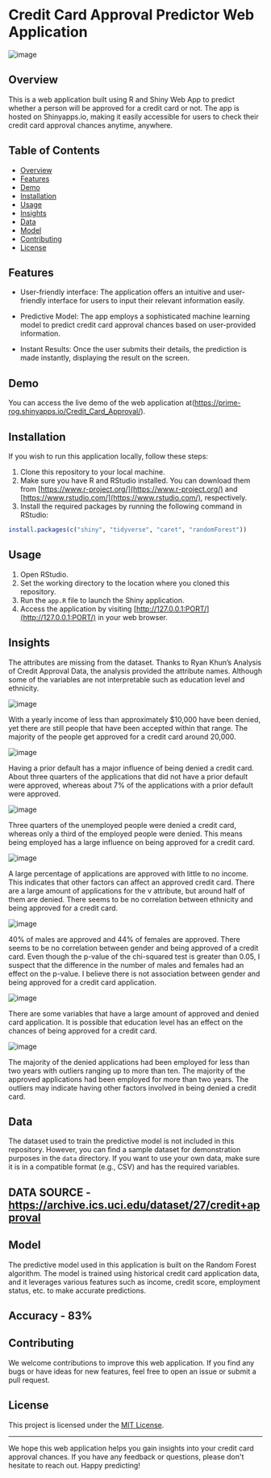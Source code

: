 # Credit Card Approval Predictor Web Application
![image](https://github.com/prime-rog/Credit_Card_Approval/assets/83567814/b729a74c-31d5-4621-984e-d6f6649ec6ac)



## Overview

This is a web application built using R and Shiny Web App to predict whether a person will be approved for a credit card or not. The app is hosted on Shinyapps.io, making it easily accessible for users to check their credit card approval chances anytime, anywhere.

## Table of Contents

- [Overview](#overview)
- [Features](#features)
- [Demo](#demo)
- [Installation](#installation)
- [Usage](#usage)
- [Insights](#insights)
- [Data](#data)
- [Model](#model)
- [Contributing](#contributing)
- [License](#license)
  

## Features

- User-friendly interface: The application offers an intuitive and user-friendly interface for users to input their relevant information easily.

- Predictive Model: The app employs a sophisticated machine learning model to predict credit card approval chances based on user-provided information.

- Instant Results: Once the user submits their details, the prediction is made instantly, displaying the result on the screen.

## Demo

You can access the live demo of the web application at(https://prime-rog.shinyapps.io/Credit_Card_Approval/).

## Installation

If you wish to run this application locally, follow these steps:

1. Clone this repository to your local machine.
2. Make sure you have R and RStudio installed. You can download them from [https://www.r-project.org/](https://www.r-project.org/) and [https://www.rstudio.com/](https://www.rstudio.com/), respectively.
3. Install the required packages by running the following command in RStudio:

```R
install.packages(c("shiny", "tidyverse", "caret", "randomForest"))
```

## Usage

1. Open RStudio.
2. Set the working directory to the location where you cloned this repository.
3. Run the `app.R` file to launch the Shiny application.
4. Access the application by visiting [http://127.0.0.1:PORT/](http://127.0.0.1:PORT/) in your web browser.

## Insights
The attributes are missing from the dataset. Thanks to Ryan Khun’s Analysis of Credit Approval Data, the analysis provided the attribute names. Although some of the variables are not interpretable such as education level and ethnicity.

![image](https://github.com/prime-rog/Credit_Card_Approval/assets/83567814/a0691e4b-5e71-418f-bcd6-24f5db74212f)

With a yearly income of less than approximately $10,000 have been denied, yet there are still people that have been accepted within that range. The majority of the people get approved for a credit card around 20,000.

![image](https://github.com/prime-rog/Credit_Card_Approval/assets/83567814/8c86a2fa-b6b4-4598-a136-b5c680fea0cc)

Having a prior default has a major influence of being denied a credit card. About three quarters of the applications that did not have a prior default were approved, whereas about 7% of the applications with a prior default were approved.

![image](https://github.com/prime-rog/Credit_Card_Approval/assets/83567814/3ed6a5dd-8074-410b-86d0-f8513cadf973)

Three quarters of the unemployed people were denied a credit card, whereas only a third of the employed people were denied. This means being employed has a large influence on being approved for a credit card.

![image](https://github.com/prime-rog/Credit_Card_Approval/assets/83567814/343c9a8b-99e3-41a4-bd6b-69e6bbf6d1fd)


A large percentage of applications are approved with little to no income. This indicates that other factors can affect an approved credit card.
There are a large amount of applications for the v attribute, but around half of them are denied. There seems to be no correlation between ethnicity and being approved for a credit card.

![image](https://github.com/prime-rog/Credit_Card_Approval/assets/83567814/7d071df8-7847-46e8-87ad-5b9df4ee19e5)

40% of males are approved and 44% of females are approved. There seems to be no correlation between gender and being approved of a credit card. Even though the p-value of the chi-squared test is greater than 0.05, I suspect that the difference in the number of males and females had an effect on the p-value. I believe there is not association between gender and being approved for a credit card application.

![image](https://github.com/prime-rog/Credit_Card_Approval/assets/83567814/3ebeb0d2-c700-4b62-9148-7d807d355375)

There are some variables that have a large amount of approved and denied card application. It is possible that education level has an effect on the chances of being approved for a credit card.

![image](https://github.com/prime-rog/Credit_Card_Approval/assets/83567814/7c62b775-04a3-4a03-91d3-13a999d54129)

The majority of the denied applications had been employed for less than two years with outliers ranging up to more than ten. The majority of the approved applications had been employed for more than two years. The outliers may indicate having other factors involved in being denied a credit card.


## Data

The dataset used to train the predictive model is not included in this repository. However, you can find a sample dataset for demonstration purposes in the `data` directory. If you want to use your own data, make sure it is in a compatible format (e.g., CSV) and has the required variables.

## DATA SOURCE - https://archive.ics.uci.edu/dataset/27/credit+approval

## Model

The predictive model used in this application is built on the Random Forest algorithm. The model is trained using historical credit card application data, and it leverages various features such as income, credit score, employment status, etc. to make accurate predictions.

## Accuracy - 83%

## Contributing

We welcome contributions to improve this web application. If you find any bugs or have ideas for new features, feel free to open an issue or submit a pull request.

## License

This project is licensed under the [MIT License](LICENSE).

---

We hope this web application helps you gain insights into your credit card approval chances. If you have any feedback or questions, please don't hesitate to reach out. Happy predicting!
